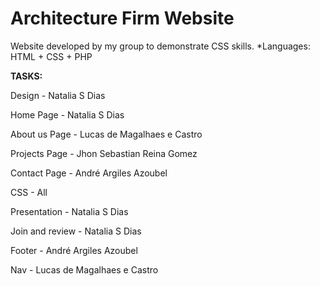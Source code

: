 # Architecture Firm Website

Website developed by my group to demonstrate CSS skills. *Languages: HTML + CSS + PHP



**TASKS:**

Design - Natalia S Dias

Home Page - Natalia S Dias

About us Page - Lucas de Magalhaes e Castro

Projects Page - Jhon Sebastian Reina Gomez

Contact Page - André Argiles Azoubel

CSS - All

Presentation - Natalia S Dias

Join and review - Natalia S Dias

Footer - André Argiles Azoubel

Nav - Lucas de Magalhaes e Castro
